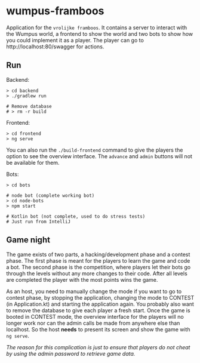 # wumpus-framboos

Application for the `vrolijke framboos`. It contains a server to interact with the Wumpus world, a frontend to show the world and two bots to show how you could implement it as a player.
The player can go to http://localhost:80/swagger for actions.

## Run 
Backend:

```shell
> cd backend
> ./gradlew run

# Remove database
# > rm -r build
```

Frontend:

```shell
> cd frontend
> ng serve
```

You can also run the `./build-frontend` command to give the players the option to see the overview interface. The `advance` and `admin` buttons will not be available for them.

Bots:
```shell
> cd bots

# node bot (complete working bot)
> cd node-bots
> npm start

# Kotlin bot (not complete, used to do stress tests)
# Just run from IntelliJ
```

## Game night
The game exists of two parts, a hacking/development phase and a contest phase. The first phase is meant for the players to learn the game and code a bot. The second phase is the competition, where players let their bots go through the levels without any more changes to their code. After all levels are completed the player with the most points wins the game.

As an host, you need to manually change the mode if you want to go to contest phase, by stopping the application, changing the mode to CONTEST (in Application.kt) and starting the application again. You probably also want to remove the database to give each player a fresh start. Once the game is booted in CONTEST mode, the overview interface for the players will no longer work nor can the admin calls be made from anywhere else than localhost. So the host **needs** to present its screen and show the game with `ng serve`.

_The reason for this complication is just to ensure that players do not cheat by using the admin password to retrieve game data._ 
